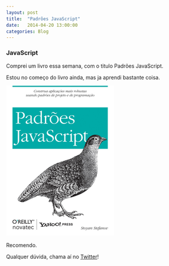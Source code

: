 ```yaml
---
layout: post
title:  "Padrões JavaScript"
date:   2014-04-20 13:00:00
categories: Blog
---
```


<h3>JavaScript</h3>
Comprei um livro essa semana, com o titulo Padrões JavaScript.

Estou no começo do livro ainda, mas ja aprendi bastante coisa.

<img src="/img/posts/livroJavaScript.jpg" />

Recomendo.

Qualquer dúvida, chama aí no <a href="https://twitter.com/FRonchii" target="blank">Twitter</a>!

